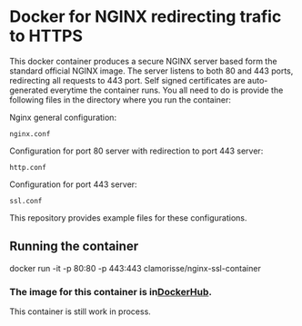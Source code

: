 # Docker for NGINX redirecting trafic to HTTPS

This docker container produces a secure NGINX server based form the standard official NGINX image. The server listens to both 80 and 443 ports, redirecting all requests to 443 port. Self signed certificates are auto-generated everytime the container runs. You all need to do is provide the following files in the directory where you run the container:

Nginx general configuration:
```
nginx.conf
```
Configuration for port 80 server with redirection to port 443 server:
```
http.conf
```
Configuration for port 443 server:
```
ssl.conf
```

This repository provides example files for these configurations.

## Running the container

docker run -it -p 80:80 -p 443:443 clamorisse/nginx-ssl-container

### The image for this container is in[DockerHub](https://hub.docker.com/r/clamorisse/nginx-ssl-container/).

This container is still work in process.


